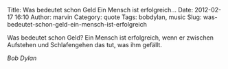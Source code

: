 Title: Was bedeutet schon Geld Ein Mensch ist erfolgreich...
Date: 2012-02-17 16:10
Author: marvin
Category: quote
Tags: bobdylan, music
Slug: was-bedeutet-schon-geld-ein-mensch-ist-erfolgreich

Was bedeutet schon Geld? Ein Mensch ist erfolgreich, wenn er zwischen
Aufstehen und Schlafengehen das tut, was ihm gefällt.

<cite>Bob Dylan</cite>

